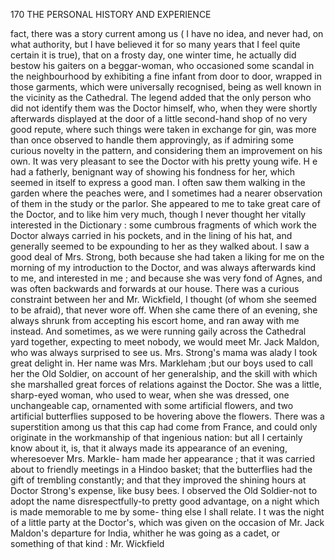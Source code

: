 170            THE PERSONAL HISTORY AND EXPERIENCE

fact, there was a story current among us ( I have no idea, and never had,
 on what authority, but I have believed it for so many years that I feel
 quite certain it is true), that on a frosty day, one winter time, he actually
 did bestow his gaiters on a beggar-woman, who occasioned some scandal
in the neighbourhood by exhibiting a fine infant from door to door,
wrapped in those garments, which were universally recognised, being as
well known in the vicinity as the Cathedral. The legend added that the
only person who did not identify them was the Doctor himself, who, when
they were shortly afterwards displayed at the door of a little second-hand
shop of no very good repute, where such things were taken in exchange for
 gin, was more than once observed to handle them approvingly, as if admiring
some curious novelty in the pattern, and considering them an improvement
on his own.
    It was very pleasant to see the Doctor with his pretty young wife.
H e had a fatherly, benignant way of showing his fondness for her, which
 seemed in itself to express a good man. I often saw them walking in the
 garden where the peaches were, and I sometimes had a nearer observation
of them in the study or the parlor. She appeared to me to take great care
of the Doctor, and to like him very much, though I never thought her
vitally interested in the Dictionary : some cumbrous fragments of which
work the Doctor always carried in his pockets, and in the lining of his hat,
and generally seemed to be expounding to her as they walked about.
   I saw a good deal of Mrs. Strong, both because she had taken a liking
for me on the morning of my introduction to the Doctor, and was always
afterwards kind to me, and interested in me ; and because she was very
fond of Agnes, and was often backwards and forwards at our house.
There was a curious constraint between her and Mr. Wickfield, I thought
(of whom she seemed to be afraid), that never wore off. When she came
there of an evening, she always shrunk from accepting his escort home,
and ran away with me instead. And sometimes, as we were running gaily
across the Cathedral yard together, expecting to meet nobody, we would
meet Mr. Jack Maldon, who was always surprised to see us.
   Mrs. Strong's mama was alady I took great delight in. Her name was
Mrs. Markleham ;but our boys used to call her the Old Soldier, on account
of her generalship, and the skill with which she marshalled great forces of
relations against the Doctor. She was a little, sharp-eyed woman, who
used to wear, when she was dressed, one unchangeable cap, ornamented
with some artificial flowers, and two artificial butterflies supposed to be
hovering above the flowers. There was a superstition among us that this
cap had come from France, and could only originate in the workmanship
of that ingenious nation: but all I certainly know about it, is, that it
always made its appearance of an evening, wheresoever Mrs. Markle-
ham made her appearance ; that it was carried about to friendly meetings
in a Hindoo basket; that the butterflies had the gift of trembling
constantly; and that they improved the shining hours at Doctor Strong's
expense, like busy bees.
   I observed the Old Soldier-not to adopt the name disrespectfully-to
pretty good advantage, on a night which is made memorable to me by some-
thing else I shall relate. I t was the night of a little party at the Doctor's,
which was given on the occasion of Mr. Jack Maldon's departure for India,
whither he was going as a cadet, or something of that kind : Mr. Wickfield
